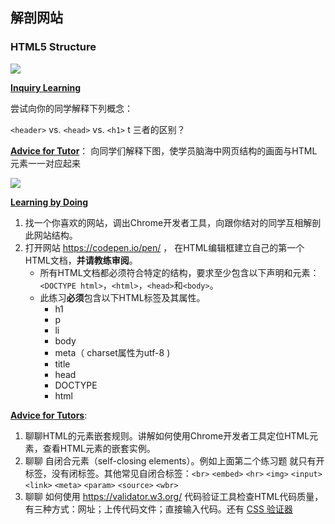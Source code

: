 ## 解剖网站

### HTML5 Structure

![](http://ocuwjo7n4.bkt.clouddn.com/blog/2017-05-27-093547.jpg)

**<u>Inquiry Learning</u>**

尝试向你的同学解释下列概念：

`<header>` vs. `<head>` vs. `<h1>` t 三者的区别？

**<u>Advice for Tutor</u>**： 向同学们解释下图，使学员脑海中网页结构的画面与HTML元素一一对应起来

![](http://ocuwjo7n4.bkt.clouddn.com/blog/2017-05-27-091645.jpg)

<u>**Learning by Doing**</u>

1. 找一个你喜欢的网站，调出Chrome开发者工具，向跟你结对的同学互相解剖此网站结构。
2. 打开网站 https://codepen.io/pen/ ， 在HTML编辑框建立自己的第一个HTML文档，**并请教练审阅**。
   - 所有HTML文档都必须符合特定的结构，要求至少包含以下声明和元素：`<DOCTYPE html>`，`<html>`，`<head>`和`<body>`。
   - 此练习**必须**包含以下HTML标签及其属性。
     - h1
     - p
     - li
     - body
     - meta（ charset属性为utf-8 )
     - title
     - head
     - DOCTYPE
     - html

**<u>Advice for Tutors</u>**:

1. 聊聊HTML的元素嵌套规则。讲解如何使用Chrome开发者工具定位HTML元素，查看HTML元素的嵌套实例。
2. 聊聊 自闭合元素（self-closing elements）。例如上面第二个练习题 <meta> 就只有开标签，没有闭标签。其他常见自闭合标签：`<br>`  `<embed>` `<hr>` `<img>` `<input>` `<link>` `<meta>` `<param>` `<source>` `<wbr>`
3. 聊聊 如何使用 https://validator.w3.org/ 代码验证工具检查HTML代码质量，有三种方式：网址；上传代码文件；直接输入代码。还有 [CSS 验证器](http://jigsaw.w3.org/css-validator/)
